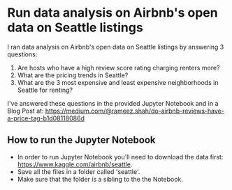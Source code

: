 # Run data analysis on Airbnb's open data on Seattle listings

I ran data analysis on Airbnb's open data on Seattle listings by answering 3 questions:
1. Are hosts who have a high review score rating charging renters more?
2. What are the pricing trends in Seattle?
3. What are the 3 most expensive and least expensive neighborhoods in Seattle for renting?

I've answered these questions in the provided Jupyter Notebook and in a Blog Post at: https://medium.com/@rameez.shah/do-airbnb-reviews-have-a-price-tag-b1d08118086d

## How to run the Jupyter Notebook
- In order to run Jupyter Notebook you'll need to download the data first: https://www.kaggle.com/airbnb/seattle.
- Save all the files in a folder called 'seattle'.
- Make sure that the folder is a sibling to the the Notebook.
